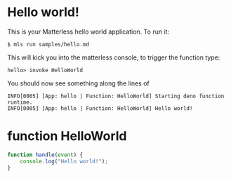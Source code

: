 # Hello world!
This is your Matterless hello world application. To run it:

```shell
$ mls run samples/hello.md
```

This will kick you into the matterless console, to trigger the function type:

```
hello> invoke HelloWorld
```

You should now see something along the lines of

    INFO[0005] [App: hello | Function: HelloWorld] Starting deno function runtime. 
    INFO[0005] [App: hello | Function: HelloWorld] Hello world!

# function HelloWorld
```javascript
function handle(event) {
    console.log("Hello world!");
}
```